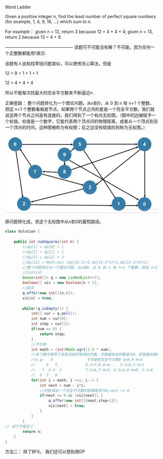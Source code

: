 Word Ladder

Given a positive integer n, find the least number of perfect square numbers (for example, 1, 4, 9, 16, …) which sum to n.

For example： given n = 12, return 3 because 12 = 4 + 4 + 4; given n = 13, return 2 because 13 = 4 + 9. 

———————————————— 
该题可不可能没有解？不可能，因为任何一个正整数都能用1表示.

该题有人说和找零钱问题类似，可以使用贪心算法，但是

12 = 9 + 1 + 1 + 1

12 = 4 + 4 + 4

所以不能每次找最大的完全平方数来不断逼近n.

正确思路：
整个问题转化为一个图论问题。从n到0，从 0 到 n 有 n+1 个整数，把这 n+1 个整数看做是节点。如果两个节点之间的差是一个完全平方数，我们就说这两个节点之间是有连接的。我们得到了一个有向无权图。（图中的边被赋予一个权值，权值是一个数字，它能代表两个顶点间的物理距离，或者从一个顶点到另一个顶点的时间，这种图被称为有权图；反之边没有赋值的则称为无权图。）

![image](https://github.com/cathy651/leetcode/blob/master/image/LC127.png)

原问题转化成，求这个无权图中从n到0的最短路径。

```java
class Solution {
    
    public int numSquares(int n) {
        //dp[1] = dp[0] + 1
        //dp[2] = dp[1] + 1 
        //dp[3] = dp[2] + 1
        //dp[12] = Math.min (dp[12-1]+1,dp[12-2*2]+1,dp[12-3*3]+1)
        //整个问题转化为一个图论问题。从n到0，从 0 到 n 有 n+1 个整数，把这 n+1 个整数看做是节点。如果两个节点之间的差是一个完全平方数，我们就说这两个节点之间是有连接的。我们得到了一个无权图。原问题转化成，求这个无权图中从n到0的最短路径。
        //initial
        Queue<int[]> q = new LinkedList<>();
        boolean[] vis = new boolean[n + 1];
        //起点
        q.offer(new int[]{n,0});
        vis[n] = true;
        
        while(!q.isEmpty()) {
            int[] cur = q.poll();
            int num = cur[0];
            int step = cur[1];
            if(num == 0) {
                return step;
            }
            //平方根
            int math = (int)Math.sqrt(1.0 * num);
            //各个数字携带了走到当前所使用的步数，步数最短达到数值为0，即是最优解即最短路径
            //e.g:   9                9可使用完全平方数9-1=8,9-4=5
            //     8   5             8-1=7,8-4=4;    5-1=4,5-4=1
            //   7  4 4  1           7-1=6,7-4=3; 4-1=3,4-4=0; 1-1=0
            //  6  3   0 
            for(int i = math; i >=1; i--) {
                int next = num - i*i;
                //判断减去一个完全平方数的结果是否为0,next >= 0
                if(next >= 0 && !vis[next]) {
                    q.offer(new int[]{next,step+1});
                    vis[next] = true;
                }
            }
        }
// 这个不能忘了
        return n;
    }
}
```

方法二： 
除了BFS， 我们还可以想到用DP
```java

```

